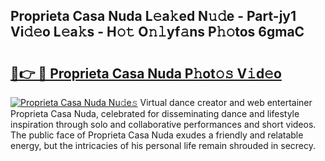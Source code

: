 ## Proprieta Casa Nuda L𝚎a𝚔ed N𝚞𝚍e - Part-jy1 Vi𝚍𝚎o L𝚎a𝚔s - H𝚘𝚝 O𝚗𝚕yf𝚊ns P𝚑𝚘tos 6gmaC

# <h2><a href="http://kfdca0.oniu.top/?m=Proprieta+Casa+Nuda">🔗👉 🔴 Proprieta Casa Nuda P𝚑ot𝚘𝚜 V𝚒d𝚎o</a></h2>

[![Proprieta Casa Nuda Nu𝚍e𝚜](https://i.imgur.com/0qMVB7G.gif)](http://kfdca0.oniu.top/?m=Proprieta+Casa+Nuda)
Virtual dance creator and web entertainer Proprieta Casa Nuda, celebrated for disseminating dance and lifestyle inspiration through solo and collaborative performances and short videos. The public face of Proprieta Casa Nuda exudes a friendly and relatable energy, but the intricacies of his personal life remain shrouded in secrecy.  
